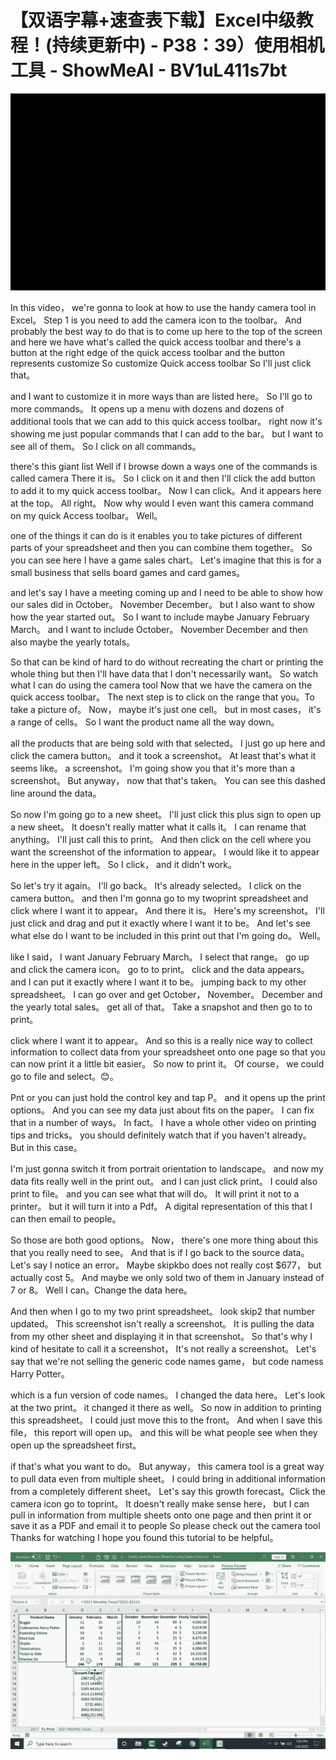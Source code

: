 # 【双语字幕+速查表下载】Excel中级教程！(持续更新中) - P38：39）使用相机工具 - ShowMeAI - BV1uL411s7bt

![](img/5ec5103a1cf499f8dd83c32f399cce33_0.png)

In this video， we're gonna to look at how to use the handy camera tool in Excel。 Step 1 is you need to add the camera icon to the toolbar。 And probably the best way to do that is to come up here to the top of the screen and here we have what's called the quick access toolbar and there's a button at the right edge of the quick access toolbar and the button represents customize So customize Quick access toolbar So I'll just click that。

 and I want to customize it in more ways than are listed here。 So I'll go to more commands。 It opens up a menu with dozens and dozens of additional tools that we can add to this quick access toolbar。 right now it's showing me just popular commands that I can add to the bar。 but I want to see all of them。 So I click on all commands。

 there's this giant list Well if I browse down a ways one of the commands is called camera There it is。 So I click on it and then I'll click the add button to add it to my quick access toolbar。 Now I can click。And it appears here at the top。 All right。 Now why would I even want this camera command on my quick Access toolbar。 Well。

 one of the things it can do is it enables you to take pictures of different parts of your spreadsheet and then you can combine them together。 So you can see here I have a game sales chart。 Let's imagine that this is for a small business that sells board games and card games。

 and let's say I have a meeting coming up and I need to be able to show how our sales did in October。 November December。 but I also want to show how the year started out。 So I want to include maybe January February March。 and I want to include October。 November December and then also maybe the yearly totals。

 So that can be kind of hard to do without recreating the chart or printing the whole thing but then I'll have data that I don't necessarily want。 So watch what I can do using the camera tool Now that we have the camera on the quick access toolbar。 The next step is to click on the range that you。To take a picture of。 Now， maybe it's just one cell。 but in most cases， it's a range of cells。 So I want the product name all the way down。

 all the products that are being sold with that selected。 I just go up here and click the camera button。 and it took a screenshot。 At least that's what it seems like。 a screenshot。 I'm going show you that it's more than a screenshot。 But anyway， now that that's taken。 You can see this dashed line around the data。

 So now I'm going go to a new sheet。 I'll just click this plus sign to open up a new sheet。 It doesn't really matter what it calls it。 I can rename that anything。 I'll just call this to print。 And then click on the cell where you want the screenshot of the information to appear。 I would like it to appear here in the upper left。 So I click， and it didn't work。

So let's try it again。 I'll go back。 It's already selected。 I click on the camera button。 and then I'm gonna go to my twoprint spreadsheet and click where I want it to appear。 And there it is。 Here's my screenshot。 I'll just click and drag and put it exactly where I want it to be。 And let's see what else do I want to be included in this print out that I'm going do。 Well。

 like I said， I want January February March。 I select that range。 go up and click the camera icon。 go to to print。 click and the data appears。 and I can put it exactly where I want it to be。 jumping back to my other spreadsheet。 I can go over and get October， November。 December and the yearly total sales。 get all of that。 Take a snapshot and then go to to print。

 click where I want it to appear。 And so this is a really nice way to collect information to collect data from your spreadsheet onto one page so that you can now print it a little bit easier。 So now to print it。 Of course， we could go to file and select。😊。

Pnt or you can just hold the control key and tap P。 and it opens up the print options。 And you can see my data just about fits on the paper。 I can fix that in a number of ways。 In fact。 I have a whole other video on printing tips and tricks。 you should definitely watch that if you haven't already。 But in this case。

 I'm just gonna switch it from portrait orientation to landscape。 and now my data fits really well in the print out。 and I can just click print。 I could also print to file。 and you can see what that will do。 It will print it not to a printer。 but it will turn it into a Pdf。 A digital representation of this that I can then email to people。

 So those are both good options。 Now， there's one more thing about this that you really need to see。 And that is if I go back to the source data。 Let's say I notice an error。 Maybe skipkbo does not really cost $677， but actually cost 5。 And maybe we only sold two of them in January instead of 7 or 8。 Well I can。Change the data here。

 And then when I go to my two print spreadsheet。 look skip2 that number updated。 This screenshot isn't really a screenshot。 It is pulling the data from my other sheet and displaying it in that screenshot。 So that's why I kind of hesitate to call it a screenshot， It's not really a screenshot。 Let's say that we're not selling the generic code names game， but code namess Harry Potter。

 which is a fun version of code names。 I changed the data here。 Let's look at the two print。 it changed it there as well。 So now in addition to printing this spreadsheet。 I could just move this to the front。 And when I save this file， this report will open up。 and this will be what people see when they open up the spreadsheet first。

 if that's what you want to do。 But anyway， this camera tool is a great way to pull data even from multiple sheet。 I could bring in additional information from a completely different sheet。 Let's say this growth forecast。Click the camera icon go to toprint。 It doesn't really make sense here， but I can pull in information from multiple sheets onto one page and then print it or save it as a PDF and email it to people So please check out the camera tool Thanks for watching I hope you found this tutorial to be helpful。



![](img/5ec5103a1cf499f8dd83c32f399cce33_2.png)